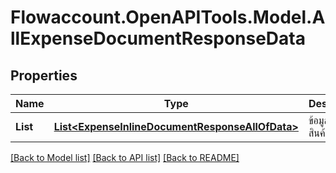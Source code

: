 
# Flowaccount.OpenAPITools.Model.AllExpenseDocumentResponseData

## Properties

Name | Type | Description | Notes
------------ | ------------- | ------------- | -------------
**List** | [**List&lt;ExpenseInlineDocumentResponseAllOfData&gt;**](ExpenseInlineDocumentResponseAllOfData.md) | ข้อมูลรายการสินค้า | [optional] 

[[Back to Model list]](../README.md#documentation-for-models)
[[Back to API list]](../README.md#documentation-for-api-endpoints)
[[Back to README]](../README.md)

